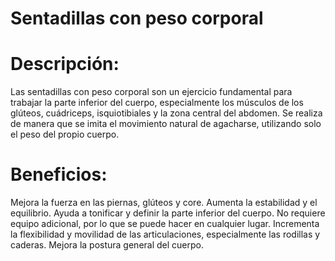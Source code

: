 # Sentadillas con peso corporal

# Descripción:
Las sentadillas con peso corporal son un ejercicio fundamental para trabajar la parte inferior del cuerpo, especialmente los músculos de los glúteos, cuádriceps, isquiotibiales y la zona central del abdomen. Se realiza de manera que se imita el movimiento natural de agacharse, utilizando solo el peso del propio cuerpo.

# Beneficios:

Mejora la fuerza en las piernas, glúteos y core.
Aumenta la estabilidad y el equilibrio.
Ayuda a tonificar y definir la parte inferior del cuerpo.
No requiere equipo adicional, por lo que se puede hacer en cualquier lugar.
Incrementa la flexibilidad y movilidad de las articulaciones, especialmente las rodillas y caderas.
Mejora la postura general del cuerpo.
